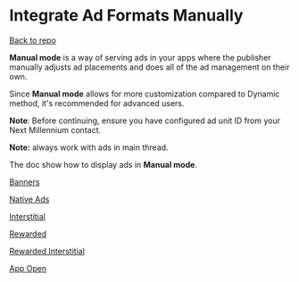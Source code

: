 # Integrate Ad Formats Manually
[Back to repo](https://github.com/nextmillenniummedia/next-sdk-android-example/tree/2.x)

**Manual mode** is a way of serving ads in your apps where the publisher manually adjusts ad
placements and does all of the ad management on their own.

Since **Manual mode** allows for more customization compared to Dynamic method, it's recommended for
advanced users.

**Note**: Before continuing, ensure you have configured ad unit ID from your Next Millennium
contact.

**Note:** always work with ads in main thread.

The doc show how to display ads in **Manual mode**.

[Banners](https://github.com/nextmillenniummedia/next-sdk-android-example/blob/2.x/docs/manual/Banner.md)

[Native Ads](https://github.com/nextmillenniummedia/next-sdk-android-example/blob/2.x/docs/manual/NativeAds.md)

[Interstitial](https://github.com/nextmillenniummedia/next-sdk-android-example/blob/2.x/docs/manual/Interstitial.md)

[Rewarded](https://github.com/nextmillenniummedia/next-sdk-android-example/blob/2.x/docs/manual/Rewarded.md)

[Rewarded Interstitial](https://github.com/nextmillenniummedia/next-sdk-android-example/blob/2.x/docs/manual/RewardedInterstitial.md)

[App Open](https://github.com/nextmillenniummedia/next-sdk-android-example/blob/2.x/docs/manual/AppOpen.md)

